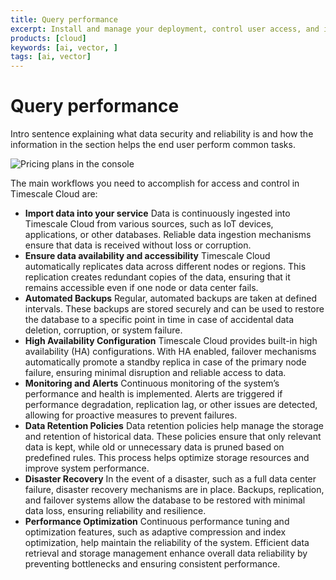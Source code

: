 ```yaml
---
title: Query performance
excerpt: Install and manage your deployment, control user access, and integrate third party tooling.   
products: [cloud]
keywords: [ai, vector, ]
tags: [ai, vector]
---
```



# Query performance

Intro sentence explaining what data security and reliability is and how the information in the section helps the end user perform
common tasks.

![Pricing plans in the console](https://assets.timescale.com/docs/images/tsc-vpc-architecture.svg)

The main workflows you need to accomplish for access and control in Timescale Cloud are:

- **Import data into your service**
  Data is continuously ingested into Timescale Cloud from various sources, such as IoT devices, applications, or other databases.
  Reliable data ingestion mechanisms ensure that data is received without loss or corruption.
- **Ensure data availability and accessibility**
   Timescale Cloud automatically replicates data across different nodes or regions.
   This replication creates redundant copies of the data, ensuring that it remains accessible even if one node or data center fails.
- **Automated Backups**
   Regular, automated backups are taken at defined intervals.
   These backups are stored securely and can be used to restore the database to a specific point in time in case of accidental data deletion, corruption, or system failure.
- **High Availability Configuration**
   Timescale Cloud provides built-in high availability (HA) configurations.
   With HA enabled, failover mechanisms automatically promote a standby replica in case of the primary node failure, ensuring minimal disruption and reliable access to data.
- **Monitoring and Alerts**
   Continuous monitoring of the system’s performance and health is implemented.
   Alerts are triggered if performance degradation, replication lag, or other issues are detected, allowing for proactive measures to prevent failures.
- **Data Retention Policies**
   Data retention policies help manage the storage and retention of historical data.
   These policies ensure that only relevant data is kept, while old or unnecessary data is pruned based on predefined rules. This process helps optimize storage resources and improve system performance.
- **Disaster Recovery**
   In the event of a disaster, such as a full data center failure, disaster recovery mechanisms are in place.
   Backups, replication, and failover systems allow the database to be restored with minimal data loss, ensuring reliability and resilience.
- **Performance Optimization**
   Continuous performance tuning and optimization features, such as adaptive compression and index optimization, help maintain the reliability of the system.
   Efficient data retrieval and storage management enhance overall data reliability by preventing bottlenecks and ensuring consistent performance.
